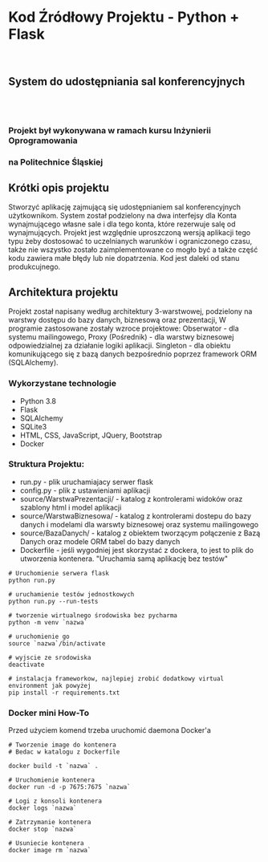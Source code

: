 # Kod Źródłowy Projektu - Python + Flask

<br>

## System do udostępniania sal konferencyjnych
<br><br>
### Projekt był wykonywana w ramach kursu Inżynierii Oprogramowania
### na Politechnice Śląskiej

## Krótki opis projektu

Stworzyć aplikację zajmującą się udostępnianiem sal konferencyjnych użytkownikom.
System został podzielony na dwa interfejsy dla Konta wynajmującego własne sale i dla tego konta, które rezerwuje salę od wynajmujących.
Projekt jest względnie uproszczoną wersją aplikacji tego typu żeby dostosować to uczelnianych warunków i ograniczonego czasu, także
nie wszystko zostało zaimplementowane co mogło być a także część kodu zawiera małe błędy lub nie dopatrzenia. Kod jest daleki od stanu produkcujnego.

## Architektura projektu

Projekt został napisany według architektury 3-warstwowej, podzielony na warstwy dostępu do bazy danych, biznesową oraz prezentacji,
W programie zastosowane zostały wzroce projektowe: Obserwator - dla systemu mailingowego, Proxy (Pośrednik) - dla warstwy biznesowej odpowiedzialnej za działanie logiki aplikacji. Singleton - dla obiektu komunikującego się z bazą danych bezpośrednio poprzez framework ORM (SQLAlchemy). 

### Wykorzystane technologie
* Python 3.8
* Flask
* SQLAlchemy
* SQLite3
* HTML, CSS, JavaScript, JQuery, Bootstrap
* Docker

### Struktura Projektu:
* run.py - plik uruchamiajacy serwer flask
* config.py - plik z ustawieniami aplikacji
* source/WarstwaPrezentacji/ - katalog z kontrolerami widoków oraz szablony html i model aplikacji
* source/WarstwaBiznesowa/ - katalog z kontrolerami dostepu do bazy danych i modelami dla warswty biznesowej oraz systemu mailingowego
* source/BazaDanych/ - katalog z obiektem tworzącym połączenie z Bazą Danych oraz modele ORM tabel do bazy danych
* Dockerfile - jeśli wygodniej jest skorzystać z dockera, to jest to plik do utworzenia kontenera. "Uruchamia samą aplikację bez testów"

```commandline
# Uruchomienie serwera flask
python run.py

# uruchamienie testów jednostkowych
python run.py --run-tests 
```
```commandline
# tworzenie wirtualnego środowiska bez pycharma
python -m venv `nazwa`

# uruchomienie go
source `nazwa`/bin/activate

# wyjscie ze srodowiska
deactivate
```
```commandline
# instalacja frameworkow, najlepiej zrobić dodatkowy virtual environment jak powyżej
pip install -r requirements.txt 
```
### Docker mini How-To
Przed użyciem komend trzeba uruchomić daemona Docker'a
```commandline
# Tworzenie image do kontenera
# Bedac w katalogu z Dockerfile

docker build -t `nazwa` .
```
```commandline
# Uruchomienie kontenera
docker run -d -p 7675:7675 `nazwa`
```
```commandline
# Logi z konsoli kontenera
docker logs `nazwa`
```
```commandline
# Zatrzymanie kontenera
docker stop `nazwa`
```
```commandline
# Usuniecie kontenera
docker image rm `nazwa`
```
